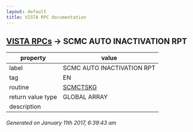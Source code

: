 ```yaml
---
layout: default
title: VISTA RPC documentation
---
```




## [VISTA RPCs](TableOfContent.md) &#8594; SCMC AUTO INACTIVATION RPT 

 property | value 
--- | --- 
 label | SCMC AUTO INACTIVATION RPT
 tag | EN
 routine | [SCMCTSKG](http://code.osehra.org/dox/Routine_SCMCTSKG_source.html)
 return value type | GLOBAL ARRAY
 description | 




 ###### Generated on January 11th 2017, 6:39:43 am
